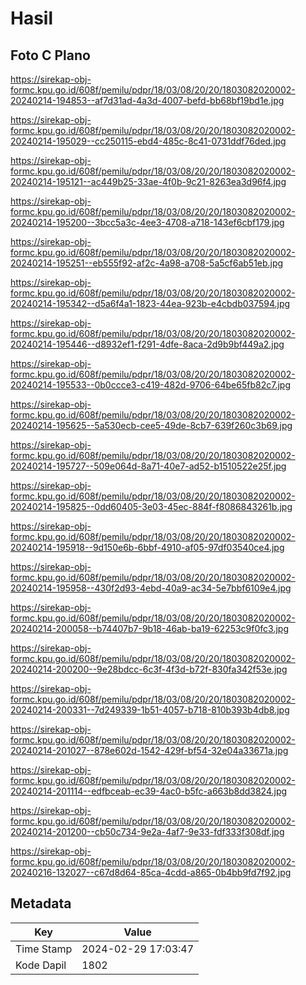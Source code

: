# Hasil

## Foto C Plano

https://sirekap-obj-formc.kpu.go.id/608f/pemilu/pdpr/18/03/08/20/20/1803082020002-20240214-194853--af7d31ad-4a3d-4007-befd-bb68bf19bd1e.jpg

https://sirekap-obj-formc.kpu.go.id/608f/pemilu/pdpr/18/03/08/20/20/1803082020002-20240214-195029--cc250115-ebd4-485c-8c41-0731ddf76ded.jpg

https://sirekap-obj-formc.kpu.go.id/608f/pemilu/pdpr/18/03/08/20/20/1803082020002-20240214-195121--ac449b25-33ae-4f0b-9c21-8263ea3d96f4.jpg

https://sirekap-obj-formc.kpu.go.id/608f/pemilu/pdpr/18/03/08/20/20/1803082020002-20240214-195200--3bcc5a3c-4ee3-4708-a718-143ef6cbf179.jpg

https://sirekap-obj-formc.kpu.go.id/608f/pemilu/pdpr/18/03/08/20/20/1803082020002-20240214-195251--eb555f92-af2c-4a98-a708-5a5cf6ab51eb.jpg

https://sirekap-obj-formc.kpu.go.id/608f/pemilu/pdpr/18/03/08/20/20/1803082020002-20240214-195342--d5a6f4a1-1823-44ea-923b-e4cbdb037594.jpg

https://sirekap-obj-formc.kpu.go.id/608f/pemilu/pdpr/18/03/08/20/20/1803082020002-20240214-195446--d8932ef1-f291-4dfe-8aca-2d9b9bf449a2.jpg

https://sirekap-obj-formc.kpu.go.id/608f/pemilu/pdpr/18/03/08/20/20/1803082020002-20240214-195533--0b0ccce3-c419-482d-9706-64be65fb82c7.jpg

https://sirekap-obj-formc.kpu.go.id/608f/pemilu/pdpr/18/03/08/20/20/1803082020002-20240214-195625--5a530ecb-cee5-49de-8cb7-639f260c3b69.jpg

https://sirekap-obj-formc.kpu.go.id/608f/pemilu/pdpr/18/03/08/20/20/1803082020002-20240214-195727--509e064d-8a71-40e7-ad52-b1510522e25f.jpg

https://sirekap-obj-formc.kpu.go.id/608f/pemilu/pdpr/18/03/08/20/20/1803082020002-20240214-195825--0dd60405-3e03-45ec-884f-f8086843261b.jpg

https://sirekap-obj-formc.kpu.go.id/608f/pemilu/pdpr/18/03/08/20/20/1803082020002-20240214-195918--9d150e6b-6bbf-4910-af05-97df03540ce4.jpg

https://sirekap-obj-formc.kpu.go.id/608f/pemilu/pdpr/18/03/08/20/20/1803082020002-20240214-195958--430f2d93-4ebd-40a9-ac34-5e7bbf6109e4.jpg

https://sirekap-obj-formc.kpu.go.id/608f/pemilu/pdpr/18/03/08/20/20/1803082020002-20240214-200058--b74407b7-9b18-46ab-ba19-62253c9f0fc3.jpg

https://sirekap-obj-formc.kpu.go.id/608f/pemilu/pdpr/18/03/08/20/20/1803082020002-20240214-200200--9e28bdcc-6c3f-4f3d-b72f-830fa342f53e.jpg

https://sirekap-obj-formc.kpu.go.id/608f/pemilu/pdpr/18/03/08/20/20/1803082020002-20240214-200331--7d249339-1b51-4057-b718-810b393b4db8.jpg

https://sirekap-obj-formc.kpu.go.id/608f/pemilu/pdpr/18/03/08/20/20/1803082020002-20240214-201027--878e602d-1542-429f-bf54-32e04a33671a.jpg

https://sirekap-obj-formc.kpu.go.id/608f/pemilu/pdpr/18/03/08/20/20/1803082020002-20240214-201114--edfbceab-ec39-4ac0-b5fc-a663b8dd3824.jpg

https://sirekap-obj-formc.kpu.go.id/608f/pemilu/pdpr/18/03/08/20/20/1803082020002-20240214-201200--cb50c734-9e2a-4af7-9e33-fdf333f308df.jpg

https://sirekap-obj-formc.kpu.go.id/608f/pemilu/pdpr/18/03/08/20/20/1803082020002-20240216-132027--c67d8d64-85ca-4cdd-a865-0b4bb9fd7f92.jpg


## Metadata

| Key        | Value               |
| ---------- | ------------------- |
| Time Stamp | 2024-02-29 17:03:47 |
| Kode Dapil | 1802                |



